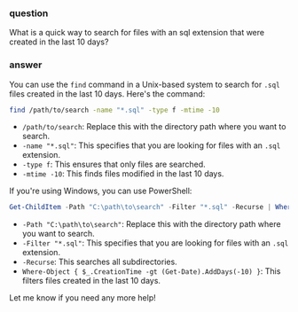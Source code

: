 ### question
What is a quick way to search for files with an sql extension that were created in the last 10 days?

### answer
You can use the `find` command in a Unix-based system to search for `.sql` files created in the last 10 days. Here's the command:

```sh
find /path/to/search -name "*.sql" -type f -mtime -10
```

- `/path/to/search`: Replace this with the directory path where you want to search.
- `-name "*.sql"`: This specifies that you are looking for files with an `.sql` extension.
- `-type f`: This ensures that only files are searched.
- `-mtime -10`: This finds files modified in the last 10 days.

If you're using Windows, you can use PowerShell:

```powershell
Get-ChildItem -Path "C:\path\to\search" -Filter "*.sql" -Recurse | Where-Object { $_.CreationTime -gt (Get-Date).AddDays(-10) }
```

- `-Path "C:\path\to\search"`: Replace this with the directory path where you want to search.
- `-Filter "*.sql"`: This specifies that you are looking for files with an `.sql` extension.
- `-Recurse`: This searches all subdirectories.
- `Where-Object { $_.CreationTime -gt (Get-Date).AddDays(-10) }`: This filters files created in the last 10 days.

Let me know if you need any more help!